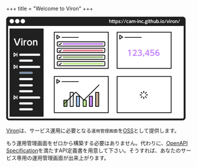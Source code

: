 +++
title = "Welcome to Viron"
+++

![site](site.png)

[Viron](https://github.com/cam-inc/viron)は、サービス運用に必要となる`運用管理画面`を[OSS](https://ja.wikipedia.org/wiki/%E3%82%AA%E3%83%BC%E3%83%97%E3%83%B3%E3%82%BD%E3%83%BC%E3%82%B9%E3%82%BD%E3%83%95%E3%83%88%E3%82%A6%E3%82%A7%E3%82%A2)として提供します。

もう運用管理画面をゼロから構築する必要はありません。代わりに、[OpenAPI Specification](https://www.openapis.org/)を満たすAPI定義書を用意して下さい。そうすれば、あなたのサービス専用の運用管理画面が出来上がります。
